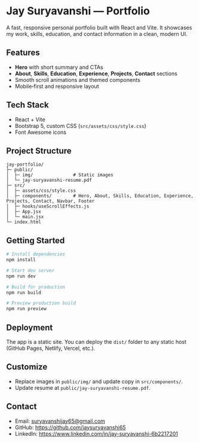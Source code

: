 # Jay Suryavanshi — Portfolio

A fast, responsive personal portfolio built with React and Vite. It showcases my work, skills, education, and contact information in a clean, modern UI.

## Features
- **Hero** with short summary and CTAs
- **About**, **Skills**, **Education**, **Experience**, **Projects**, **Contact** sections
- Smooth scroll animations and themed components
- Mobile‑first and responsive layout

## Tech Stack
- React + Vite
- Bootstrap 5, custom CSS (`src/assets/css/style.css`)
- Font Awesome icons

## Project Structure
```
jay-portfolio/
├─ public/
│  ├─ img/               # Static images
│  └─ jay-suryavanshi-resume.pdf
├─ src/
│  ├─ assets/css/style.css
│  ├─ components/        # Hero, About, Skills, Education, Experience, Projects, Contact, Navbar, Footer
│  ├─ hooks/useScrollEffects.js
│  ├─ App.jsx
│  └─ main.jsx
└─ index.html
```

## Getting Started
```bash
# Install dependencies
npm install

# Start dev server
npm run dev

# Build for production
npm run build

# Preview production build
npm run preview
```

## Deployment
The app is a static site. You can deploy the `dist/` folder to any static host (GitHub Pages, Netlify, Vercel, etc.).

## Customize
- Replace images in `public/img/` and update copy in `src/components/`.
- Update resume at `public/jay-suryavanshi-resume.pdf`.

## Contact
- Email: suryavanshijay65@gmail.com
- GitHub: https://github.com/jaysuryavanshi65
- LinkedIn: https://www.linkedin.com/in/jay-suryavanshi-6b2217201

